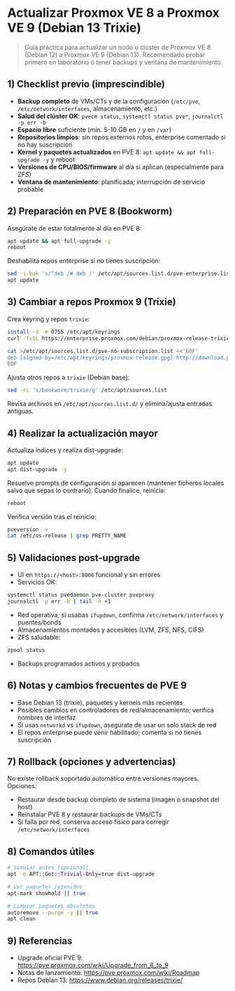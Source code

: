 # Actualizar Proxmox VE 8 a Proxmox VE 9 (Debian 13 Trixie)

> Guía práctica para actualizar un nodo o clúster de Proxmox VE 8 (Debian 12) a Proxmox VE 9 (Debian 13). Recomendado probar primero en laboratorio o tener backups y ventana de mantenimiento.

## 1) Checklist previo (imprescindible)

- **Backup completo** de VMs/CTs y de la configuración (`/etc/pve`, `/etc/network/interfaces`, almacenamiento, etc.)
- **Salud del clúster OK**: `pvecm status`, `systemctl status pve*`, `journalctl -p err -b`
- **Espacio libre** suficiente (mín. 5-10 GB en `/` y en `/var`)
- **Repositorios limpios**: sin repos externos rotos, enterprise comentado si no hay suscripción
- **Kernel y paquetes actualizados** en PVE 8: `apt update && apt full-upgrade -y` y reboot
- **Versiones de CPU/BIOS/firmware** al día si aplican (especialmente para ZFS)
- **Ventana de mantenimiento**: planificada; interrupción de servicio probable

## 2) Preparación en PVE 8 (Bookworm)

Asegúrate de estar totalmente al día en PVE 8:

```bash
apt update && apt full-upgrade -y
reboot
```

Deshabilita repos enterprise si no tienes suscripción:

```bash
sed -i.bak 's/^deb /# deb /' /etc/apt/sources.list.d/pve-enterprise.list || true
apt update
```

## 3) Cambiar a repos Proxmox 9 (Trixie)

Crea keyring y repos `trixie`:

```bash
install -d -m 0755 /etc/apt/keyrings
curl -fsSL https://enterprise.proxmox.com/debian/proxmox-release-trixie.gpg > /etc/apt/keyrings/proxmox-release.gpg

cat >/etc/apt/sources.list.d/pve-no-subscription.list <<'EOF'
deb [signed-by=/etc/apt/keyrings/proxmox-release.gpg] http://download.proxmox.com/debian/pve trixie pve-no-subscription
EOF
```

Ajusta otros repos a `trixie` (Debian base):

```bash
sed -ri 's/bookworm/trixie/g' /etc/apt/sources.list
```

Revisa archivos en `/etc/apt/sources.list.d/` y elimina/ajusta entradas antiguas.

## 4) Realizar la actualización mayor

Actualiza índices y realiza dist-upgrade:

```bash
apt update
apt dist-upgrade -y
```

Resuelve prompts de configuración si aparecen (mantener ficheros locales salvo que sepas lo contrario). Cuando finalice, reinicia:

```bash
reboot
```

Verifica versión tras el reinicio:

```bash
pveversion -v
cat /etc/os-release | grep PRETTY_NAME
```

## 5) Validaciones post-upgrade

- UI en `https://<host>:8006` funcional y sin errores
- Servicios OK:

```bash
systemctl status pvedaemon pve-cluster pveproxy
journalctl -p err -b | tail -n +1
```

- Red operativa; si usabas `ifupdown`, confirma `/etc/network/interfaces` y puentes/bonds
- Almacenamientos montados y accesibles (LVM, ZFS, NFS, CIFS)
- ZFS saludable:

```bash
zpool status
```

- Backups programados activos y probados

## 6) Notas y cambios frecuentes de PVE 9

- Base Debian 13 (trixie), paquetes y kernels más recientes
- Posibles cambios en controladores de red/almacenamiento; verifica nombres de interfaz
- Si usas `networkd` vs `ifupdown`, asegúrate de usar un solo stack de red
- El repos enterprise puede venir habilitado; comenta si no tienes suscripción

## 7) Rollback (opciones y advertencias)

No existe rollback soportado automático entre versiones mayores. Opciones:

- Restaurar desde backup completo de sistema (imagen o snapshot del host)
- Reinstalar PVE 8 y restaurar backups de VMs/CTs
- Si falla por red, conserva acceso físico para corregir `/etc/network/interfaces`

## 8) Comandos útiles

```bash
# Simular antes (opcional)
apt -o APT::Get::Trivial-Only=true dist-upgrade

# Ver paquetes retenidos
apt-mark showhold || true

# Limpiar paquetes obsoletos
autoremove --purge -y || true
apt clean
```

## 9) Referencias

- Upgrade oficial PVE 9: https://pve.proxmox.com/wiki/Upgrade_from_8_to_9
- Notas de lanzamiento: https://pve.proxmox.com/wiki/Roadmap
- Repos Debian 13: https://www.debian.org/releases/trixie/
